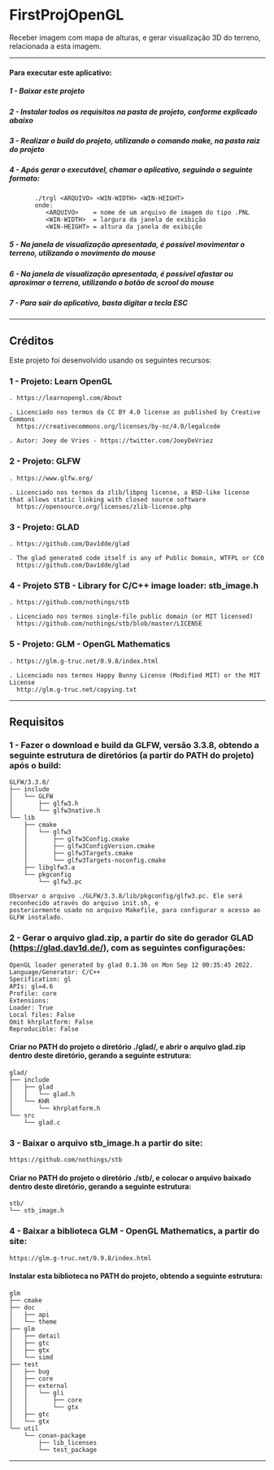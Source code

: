# FirstProjOpenGL
Receber imagem com mapa de alturas, e gerar visualização 3D do terreno, relacionada a esta imagem.

--------------------------------------------------------------------------

#### Para executar este aplicativo:

##### 1 - Baixar este projeto
##### 2 - Instalar todos os requisitos na pasta de projeto, conforme explicado abaixo
##### 3 - Realizar o build do projeto, utilizando o comando make, na pasta raiz do projeto
##### 4 - Após gerar o executável, chamar o aplicativo, seguindo o seguinte formato:
           ./trgl <ARQUIVO> <WIN-WIDTH> <WIN-HEIGHT>
           onde:
              <ARQUIVO>    = nome de um arquivo de imagem do tipo .PNL
              <WIN-WIDTH>  = largura da janela de exibição
              <WIN-HEIGHT> = altura da janela de exibição
##### 5 - Na janela de visualização apresentada, é possível movimentar o terreno, utilizando o movimento do mouse
##### 6 - Na janela de visualização apresentada, é possível afastar ou aproximar o terreno, utilizando o botão de scrool do mouse
##### 7 - Para sair do aplicativo, basta digitar a tecla ESC

--------------------------------------------------------------------------

## Créditos
Este projeto foi desenvolvido usando os seguintes recursos:

### 1 - Projeto: Learn OpenGL

    . https://learnopengl.com/About
    
    . Licenciado nos termos da CC BY 4.0 license as published by Creative Commons
      https://creativecommons.org/licenses/by-nc/4.0/legalcode
    
    . Autor: Joey de Vries - https://twitter.com/JoeyDeVriez
    
### 2 - Projeto: GLFW

    . https://www.glfw.org/
    
    . Licenciado nos termos da zlib/libpng license, a BSD-like license that allows static linking with closed source software
      https://opensource.org/licenses/zlib-license.php

### 3 - Projeto: GLAD

    . https://github.com/Dav1dde/glad
    
    . The glad generated code itself is any of Public Domain, WTFPL or CC0
      https://github.com/Dav1dde/glad

### 4 - Projeto STB - Library for C/C++ image loader: stb_image.h
    . https://github.com/nothings/stb
    
    . Licenciado nos termos single-file public domain (or MIT licensed)
      https://github.com/nothings/stb/blob/master/LICENSE

### 5 - Projeto: GLM - OpenGL Mathematics 

    . https://glm.g-truc.net/0.9.8/index.html
    
    . Licenciado nos termos Happy Bunny License (Modified MIT) or the MIT License
      http://glm.g-truc.net/copying.txt
    
--------------------------------------------------------------------------

## Requisitos

### 1 - Fazer o download e build da GLFW, versão 3.3.8, obtendo a seguinte estrutura de diretórios (a partir do PATH do projeto) após o build:

    GLFW/3.3.8/
    ├── include
    │   └── GLFW
    │       ├── glfw3.h
    │       └── glfw3native.h
    └── lib
        ├── cmake
        │   └── glfw3
        │       ├── glfw3Config.cmake
        │       ├── glfw3ConfigVersion.cmake
        │       ├── glfw3Targets.cmake
        │       └── glfw3Targets-noconfig.cmake
        ├── libglfw3.a
        └── pkgconfig
            └── glfw3.pc
            
    Observar o arquivo ./GLFW/3.3.8/lib/pkgconfig/glfw3.pc. Ele será reconhecido através do arquivo init.sh, e 
    posteriormente usado no arquivo Makefile, para configurar o acesso ao GLFW instalado.
    
### 2 - Gerar o arquivo glad.zip, a partir do site do gerador GLAD (https://glad.dav1d.de/), com as seguintes configurações:

    OpenGL loader generated by glad 0.1.36 on Mon Sep 12 00:35:45 2022.
    Language/Generator: C/C++
    Specification: gl
    APIs: gl=4.6
    Profile: core
    Extensions:
    Loader: True
    Local files: False
    Omit khrplatform: False
    Reproducible: False
    
#### Criar no PATH do projeto o diretório ./glad/, e abrir o arquivo glad.zip dentro deste diretório, gerando a seguinte estrutura:

    glad/
    ├── include
    │   ├── glad
    │   │   └── glad.h
    │   └── KHR
    │       └── khrplatform.h
    └── src
        └── glad.c

### 3 - Baixar o arquivo stb_image.h a partir do site:
    https://github.com/nothings/stb 

#### Criar no PATH do projeto o diretório ./stb/, e colocar o arquivo baixado dentro deste diretório, gerando a seguinte estrutura:

    stb/
    └── stb_image.h
    
### 4 - Baixar a biblioteca GLM - OpenGL Mathematics, a partir do site:
    https://glm.g-truc.net/0.9.8/index.html
    
#### Instalar esta biblioteca no PATH do projeto, obtendo a seguinte estrutura:

    glm
    ├── cmake
    ├── doc
    │   ├── api
    │   └── theme
    ├── glm
    │   ├── detail
    │   ├── gtc
    │   ├── gtx
    │   └── simd
    ├── test
    │   ├── bug
    │   ├── core
    │   ├── external
    │   │   └── gli
    │   │       ├── core
    │   │       └── gtx
    │   ├── gtc
    │   └── gtx
    └── util
        └── conan-package
            ├── lib_licenses
            └── test_package


    
    


--------------------------------------------------------------------------
